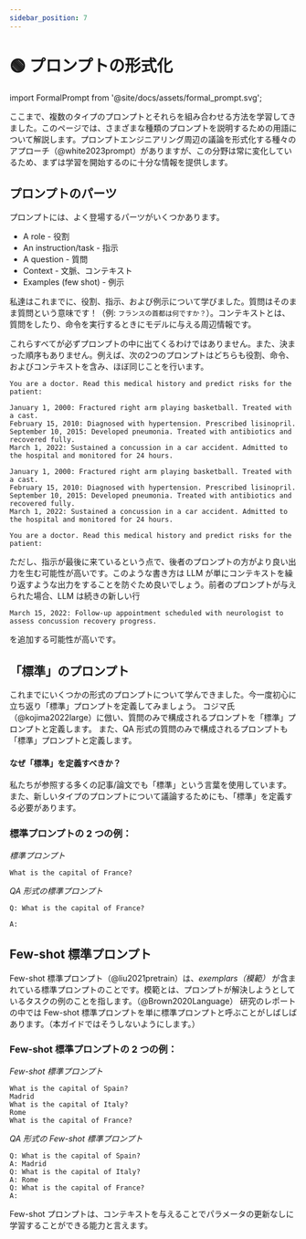 ```yaml
---
sidebar_position: 7
---
```


# 🟢 プロンプトの形式化

import FormalPrompt from '@site/docs/assets/formal_prompt.svg';

<div style={{textAlign: 'center'}}>
  <FormalPrompt style={{width:"100%",height:"300px",verticalAlign:"top"}}/>
</div>


ここまで、複数のタイプのプロンプトとそれらを組み合わせる方法を学習してきました。このページでは、さまざまな種類のプロンプトを説明するための用語について解説します。プロンプトエンジニアリング周辺の議論を形式化する種々のアプローチ（@white2023prompt）がありますが、この分野は常に変化しているため、まずは学習を開始するのに十分な情報を提供します。

## プロンプトのパーツ

プロンプトには、よく登場するパーツがいくつかあります。

- A role - 役割
- An instruction/task - 指示
- A question - 質問
- Context - 文脈、コンテキスト
- Examples (few shot) - 例示

私達はこれまでに、役割、指示、および例示について学びました。質問はそのまま質問という意味です！（例: `フランスの首都は何ですか？`）。コンテキストとは、質問をしたり、命令を実行するときにモデルに与える周辺情報です。

これらすべてが必ずプロンプトの中に出てくるわけではありません。また、決まった順序もありません。例えば、次の2つのプロンプトはどちらも役割、命令、およびコンテキストを含み、ほぼ同じことを行います。


```text
You are a doctor. Read this medical history and predict risks for the patient:

January 1, 2000: Fractured right arm playing basketball. Treated with a cast.
February 15, 2010: Diagnosed with hypertension. Prescribed lisinopril.
September 10, 2015: Developed pneumonia. Treated with antibiotics and recovered fully.
March 1, 2022: Sustained a concussion in a car accident. Admitted to the hospital and monitored for 24 hours.
```

```text
January 1, 2000: Fractured right arm playing basketball. Treated with a cast.
February 15, 2010: Diagnosed with hypertension. Prescribed lisinopril.
September 10, 2015: Developed pneumonia. Treated with antibiotics and recovered fully.
March 1, 2022: Sustained a concussion in a car accident. Admitted to the hospital and monitored for 24 hours.

You are a doctor. Read this medical history and predict risks for the patient:
```

ただし、指示が最後に来ているという点で、後者のプロンプトの方がより良い出力を生む可能性が高いです。このような書き方は LLM が単にコンテキストを繰り返すような出力をすることを防ぐため良いでしょう。前者のプロンプトが与えられた場合、LLM は続きの新しい行

`March 15, 2022: Follow-up appointment scheduled with neurologist to assess concussion recovery progress.`

を追加する可能性が高いです。

## 「標準」のプロンプト

これまでにいくつかの形式のプロンプトについて学んできました。今一度初心に立ち返り「標準」プロンプトを定義してみましょう。
コジマ氏（@kojima2022large）に倣い、質問のみで構成されるプロンプトを「標準」プロンプトと定義します。
また、QA 形式の質問のみで構成されるプロンプトも「標準」プロンプトと定義します。

#### なぜ「標準」を定義すべきか？

私たちが参照する多くの記事/論文でも「標準」という言葉を使用しています。また、新しいタイプのプロンプトについて議論するためにも、「標準」を定義する必要があります。

### 標準プロンプトの 2 つの例：


_標準プロンプト_
```
What is the capital of France?
```

_QA 形式の標準プロンプト_
```
Q: What is the capital of France?

A:
```

## Few-shot 標準プロンプト

Few-shot 標準プロンプト（@liu2021pretrain）は、_exemplars（模範）_ が含まれている標準プロンプトのことです。模範とは、プロンプトが解決しようとしているタスクの例のことを指します。（@Brown2020Language）
研究のレポートの中では Few-shot 標準プロンプトを単に標準プロンプトと呼ぶことがしばしばあります。（本ガイドではそうしないようにします。）

### Few-shot 標準プロンプトの 2 つの例：

_Few-shot 標準プロンプト_

```
What is the capital of Spain?
Madrid
What is the capital of Italy?
Rome
What is the capital of France?
```

_QA 形式の Few-shot 標準プロンプト_
```
Q: What is the capital of Spain?
A: Madrid
Q: What is the capital of Italy?
A: Rome
Q: What is the capital of France?
A:
```

Few-shot プロンプトは、コンテキストを与えることでパラメータの更新なしに学習することができる能力と言えます。
